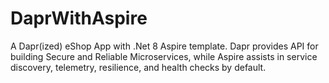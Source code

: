 # DaprWithAspire
A Dapr(ized) eShop App with .Net 8 Aspire template. Dapr provides API for building Secure and Reliable Microservices, while Aspire assists in service discovery, telemetry, resilience, and health checks by default.
